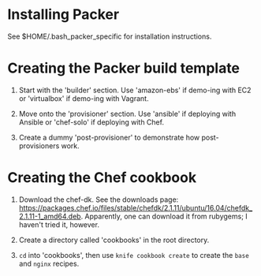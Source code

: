 Installing Packer
==================

See $HOME/.bash_packer_specific for installation instructions.

Creating the Packer build template
====================================

1. Start with the 'builder' section. Use 'amazon-ebs' if demo-ing with EC2 or 
'virtualbox' if demo-ing with Vagrant.

2. Move onto the 'provisioner' section. Use 'ansible' if deploying with Ansible or 
'chef-solo' if deploying with Chef.

3. Create a dummy 'post-provisioner' to demonstrate how post-provisioners work.

Creating the Chef cookbook
============================

1. Download the chef-dk. See the downloads page: https://packages.chef.io/files/stable/chefdk/2.1.11/ubuntu/16.04/chefdk_2.1.11-1_amd64.deb. 
Apparently, one can download it from rubygems; I haven't tried it, however.

2. Create a directory called 'cookbooks' in the root directory.

3. `cd` into 'cookbooks', then use `knife cookbook create` to create the `base` and `nginx` 
recipes.
